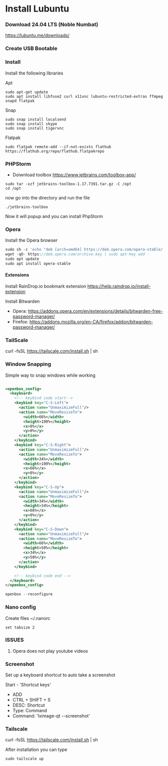 # Install Lubuntu

### Download 24.04 LTS (Noble Numbat)

https://lubuntu.me/downloads/

### Create USB Bootable

### Install

Install the following libraries

Apt
```shell
sudo apt-get update
sudo apt install libfuse2 curl x11vnc lubuntu-restricted-extras ffmpeg snapd flatpak

```

Snap
```shell
sudo snap install localsend
sudo snap install skype
sudo snap install tigervnc
```

Flatpak
```shell
sudo flatpak remote-add --if-not-exists flathub https://flathub.org/repo/flathub.flatpakrepo

```



### PHPStorm

- Doiwnload toolbox
  https://www.jetbrains.com/toolbox-app/

```angular2html
sudo tar -xzf jetbrains-toolbox-1.17.7391.tar.gz -C /opt
cd /opt
```

now go into the directory and run the file

```angular2html
./jetbrains-toolbox
```

Now it will popup and you can install PhpStorm

### Opera

Install the Opera browser

```php
sudo sh -c 'echo "deb [arch=amd64] https://deb.opera.com/opera-stable/ stable non-free" > /etc/apt/sources.list.d/opera.list'
wget -qO- https://deb.opera.com/archive.key | sudo apt-key add -
sudo apt update
sudo apt install opera-stable
```

#### Extensions

Install RainDrop.io bookmark extension https://help.raindrop.io/install-extension

Install Bitwarden
- Opera: https://addons.opera.com/en/extensions/details/bitwarden-free-password-manager/
- Firefox: https://addons.mozilla.org/en-CA/firefox/addon/bitwarden-password-manager/

### TailScale

curl -fsSL https://tailscale.com/install.sh | sh

### Window Snapping
Simple way to snap windows while working
```xml

<openbox_config>
  <keyboard>
    <!-- keybind code start-->
    <keybind key="C-S-Left">
      <action name="UnmaximizeFull"/>
      <action name="MoveResizeTo">
        <width>66%</width>
        <height>100%</height>
        <x>0%</x>
        <y>0%</y>
      </action>
    </keybind>
    <keybind key="C-S-Right">
      <action name="UnmaximizeFull"/>
      <action name="MoveResizeTo">
        <width>34%</width>
        <height>100%</height>
        <x>66%</x>
        <y>0%</y>
      </action>
    </keybind>
    <keybind key="C-S-Up">
      <action name="UnmaximizeFull"/>
      <action name="MoveResizeTo">
        <width>34%</width>
        <height>34%</height>
        <x>66%</x>
        <y>0%</y>
      </action>
    </keybind>
    <keybind key="C-S-Down">
      <action name="UnmaximizeFull"/>
      <action name="MoveResizeTo">
        <width>66%</width>
        <height>50%</height>
        <x>34%</x>
        <y>50%</y>
      </action>
    </keybind>

    <!-- keybind code end -->
  </keyboard>
</openbox_config>
```

```php
openbox --reconfigure
```

### Nano config
Create files ~/.nanorc
```shell
set tabsize 2
```

### ISSUES
1. Opera does not play youtube videos

### Screenshot
Set up a keyboard shortcut to auto take a screenshot

Start - 'Shortcut keys'
- ADD
- CTRL + SHIFT + S
- DESC: Shortcut
- Type: Command
- Command: 'lximage-qt --screenshot'

### Tailscale

curl -fsSL https://tailscale.com/install.sh | sh

After installation you can type

```shell
sudo tailscale up

```

